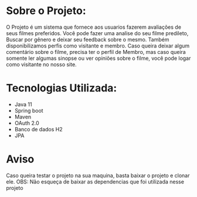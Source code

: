 # Sobre o Projeto:

O Projeto é um sistema que fornece aos usuarios fazerem avaliações de seus filmes preferidos. Você pode fazer uma analise do seu filme predileto,
Buscar por gênero e deixar seu feedback sobre o mesmo. Também disponibilizamos perfis como visitante e membro. Caso queira deixar algum comentário
sobre o filme, precisa ter o perfil de Membro, mas caso queira somente ler algumas sinopse ou ver opiniões sobre o filme, você pode logar
como visitante no nosso site. 

# Tecnologias Utilizada:

 * Java 11
 * Spring boot
 * Maven 
 * OAuth 2.0
 * Banco de dados H2
 * JPA
 
 
 # Aviso
 Caso queira testar o projeto na sua maquina, basta baixar o projeto e clonar ele.
 OBS: Não esqueça de baixar as dependencias que foi utilizada nesse projeto
 
